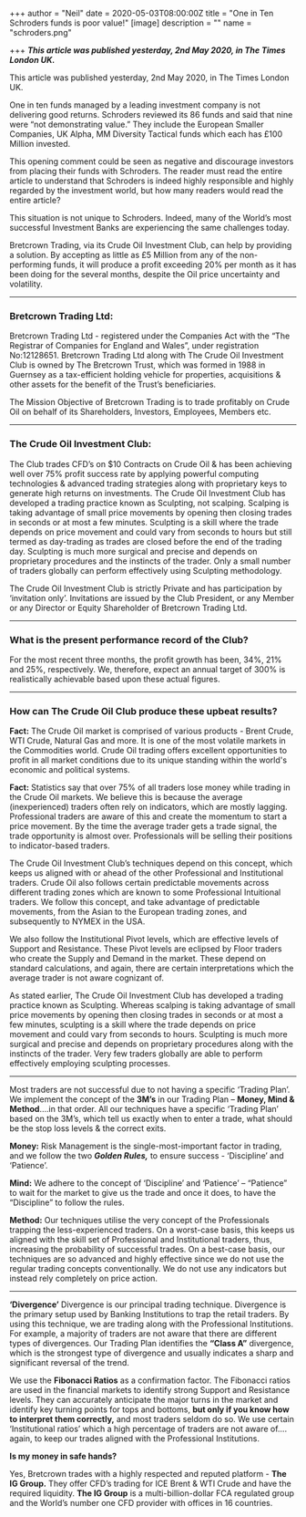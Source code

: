 +++
author = "Neil"
date = 2020-05-03T08:00:00Z
title = "One in Ten Schroders funds is poor value!"
[image]
description = ""
name = "schroders.png"

+++
**_This article was published yesterday, 2nd May 2020, in The Times London UK._**

This article was published yesterday, 2nd May 2020, in The Times London UK.

One in ten funds managed by a leading investment company is not delivering good returns. Schroders reviewed its 86 funds and said that nine were “not demonstrating value.” They include the European Smaller Companies, UK Alpha, MM Diversity Tactical funds which each has £100 Million invested.

This opening comment could be seen as negative and discourage investors from placing their funds with Schroders. The reader must read the entire article to understand that Schroders is indeed highly responsible and highly regarded by the investment world, but how many readers would read the entire article?

This situation is not unique to Schroders. Indeed, many of the World’s most successful Investment Banks are experiencing the same challenges today.

Bretcrown Trading, via its Crude Oil Investment Club, can help by providing a solution. By accepting as little as £5 Million from any of the non-performing funds, it will produce a profit exceeding 20% per month as it has been doing for the several months, despite the Oil price uncertainty and volatility.

***

### Bretcrown Trading Ltd:

Bretcrown Trading Ltd - registered under the Companies Act with the “The Registrar of Companies for England and Wales”, under registration No:12128651. Bretcrown Trading Ltd along with The Crude Oil Investment Club is owned by The Bretcrown Trust, which was formed in 1988 in Guernsey as a tax-efficient holding vehicle for properties, acquisitions & other assets for the benefit of the Trust’s beneficiaries.

The Mission Objective of Bretcrown Trading is to trade profitably on Crude Oil on behalf of its Shareholders, Investors, Employees, Members etc.

***

### The Crude Oil Investment Club:

The Club trades CFD’s on $10 Contracts on Crude Oil & has been achieving well over 75% profit success rate by applying powerful computing technologies & advanced trading strategies along with proprietary keys to generate high returns on investments. The Crude Oil Investment Club has developed a trading practice known as Sculpting, not scalping. Scalping is taking advantage of small price movements by opening then closing trades in seconds or at most a few minutes. Sculpting is a skill where the trade depends on price movement and could vary from seconds to hours but still termed as day-trading as trades are closed before the end of the trading day. Sculpting is much more surgical and precise and depends on proprietary procedures and the instincts of the trader. Only a small number of traders globally can perform effectively using Sculpting methodology.

The Crude Oil Investment Club is strictly Private and has participation by ‘invitation only’. Invitations are issued by the Club President, or any Member or any Director or Equity Shareholder of Bretcrown Trading Ltd.

***

### What is the present performance record of the Club?

For the most recent three months, the profit growth has been, 34%, 21% and 25%, respectively. We, therefore, expect an annual target of 300% is realistically achievable based upon these actual figures.

***

### How can The Crude Oil Club produce these upbeat results?

**Fact:** The Crude Oil market is comprised of various products - Brent Crude, WTI Crude, Natural Gas and more. It is one of the most volatile markets in the Commodities world. Crude Oil trading offers excellent opportunities to profit in all market conditions due to its unique standing within the world's economic and political systems.

**Fact:** Statistics say that over 75% of all traders lose money while trading in the Crude Oil markets. We believe this is because the average (inexperienced) traders often rely on indicators, which are mostly lagging. Professional traders are aware of this and create the momentum to start a price movement. By the time the average trader gets a trade signal, the trade opportunity is almost over. Professionals will be selling their positions to indicator-based traders.

The Crude Oil Investment Club’s techniques depend on this concept, which keeps us aligned with or ahead of the other Professional and Institutional traders. Crude Oil also follows certain predictable movements across different trading zones which are known to some Professional Intuitional traders. We follow this concept, and take advantage of predictable movements, from the Asian to the European trading zones, and subsequently to NYMEX in the USA.

We also follow the Institutional Pivot levels, which are effective levels of Support and Resistance. These Pivot levels are eclipsed by Floor traders who create the Supply and Demand in the market. These depend on standard calculations, and again, there are certain interpretations which the average trader is not aware cognizant of.

As stated earlier, The Crude Oil Investment Club has developed a trading practice known as Sculpting. Whereas scalping is taking advantage of small price movements by opening then closing trades in seconds or at most a few minutes, sculpting is a skill where the trade depends on price movement and could vary from seconds to hours. Sculpting is much more surgical and precise and depends on proprietary procedures along with the instincts of the trader. Very few traders globally are able to perform effectively employing sculpting processes.

***

Most traders are not successful due to not having a specific ‘Trading Plan’. We implement the concept of the **3M’s** in our Trading Plan – **Money, Mind & Method**….in that order. All our techniques have a specific ‘Trading Plan’ based on the 3M’s, which tell us exactly when to enter a trade, what should be the stop loss levels & the correct exits.

**Money:** Risk Management is the single-most-important factor in trading, and we follow the two **_Golden Rules,_** to ensure success - ‘Discipline’ and ‘Patience’.

**Mind:** We adhere to the concept of ‘Discipline’ and ‘Patience’ – “Patience” to wait for the market to give us the trade and once it does, to have the “Discipline” to follow the rules.

**Method:** Our techniques utilise the very concept of the Professionals trapping the less-experienced traders. On a worst-case basis, this keeps us aligned with the skill set of Professional and Institutional traders, thus, increasing the probability of successful trades. On a best-case basis, our techniques are so advanced and highly effective since we do not use the regular trading concepts conventionally. We do not use any indicators but instead rely completely on price action.

***

**‘Divergence’** Divergence is our principal trading technique. Divergence is the primary setup used by Banking Institutions to trap the retail traders. By using this technique, we are trading along with the Professional Institutions. For example, a majority of traders are not aware that there are different types of divergences. Our Trading Plan identifies the **“Class A”** divergence, which is the strongest type of divergence and usually indicates a sharp and significant reversal of the trend.

We use the **Fibonacci Ratios** as a confirmation factor. The Fibonacci ratios are used in the financial markets to identify strong Support and Resistance levels. They can accurately anticipate the major turns in the market and identify key turning points for tops and bottoms, **but only if you know how to interpret them correctly,** and most traders seldom do so. We use certain ‘Institutional ratios’ which a high percentage of traders are not aware of…. again, to keep our trades aligned with the Professional Institutions.

**Is my money in safe hands?**

Yes, Bretcrown trades with a highly respected and reputed platform - **The IG Group.** They offer CFD’s trading for ICE Brent & WTI Crude and have the required liquidity. **The IG Group** is a multi-billion-dollar FCA regulated group and the World’s number one CFD provider with offices in 16 countries.